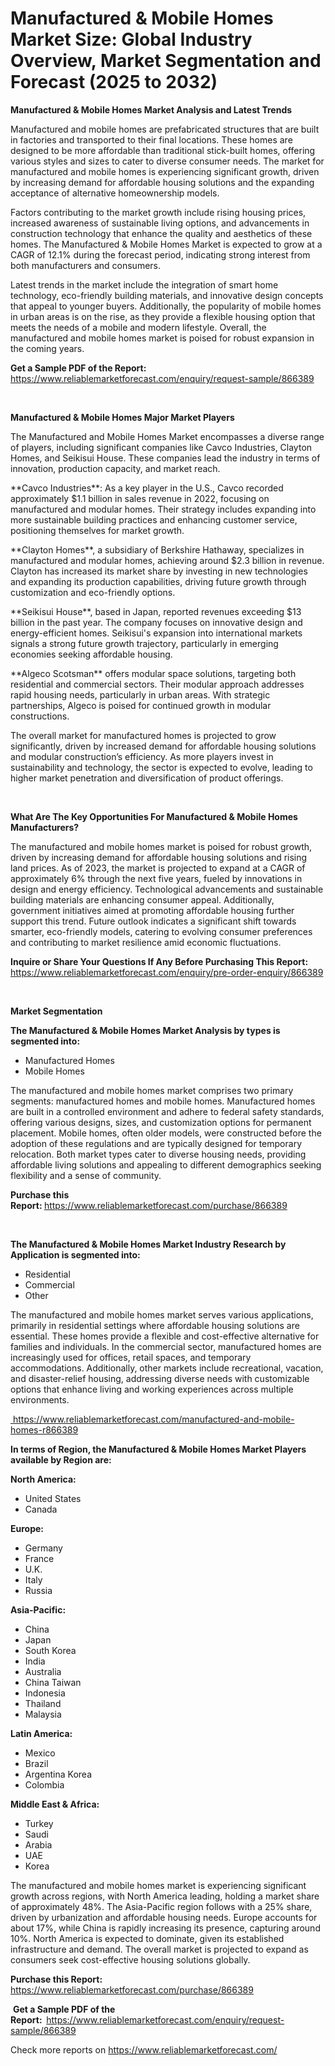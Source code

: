<p><h1>Manufactured & Mobile Homes Market Size: Global Industry Overview, Market Segmentation and Forecast (2025 to 2032)</h1></p><p><strong>Manufactured & Mobile Homes Market Analysis and Latest Trends</strong></p>
<p><p>Manufactured and mobile homes are prefabricated structures that are built in factories and transported to their final locations. These homes are designed to be more affordable than traditional stick-built homes, offering various styles and sizes to cater to diverse consumer needs. The market for manufactured and mobile homes is experiencing significant growth, driven by increasing demand for affordable housing solutions and the expanding acceptance of alternative homeownership models.</p><p>Factors contributing to the market growth include rising housing prices, increased awareness of sustainable living options, and advancements in construction technology that enhance the quality and aesthetics of these homes. The Manufactured & Mobile Homes Market is expected to grow at a CAGR of 12.1% during the forecast period, indicating strong interest from both manufacturers and consumers.</p><p>Latest trends in the market include the integration of smart home technology, eco-friendly building materials, and innovative design concepts that appeal to younger buyers. Additionally, the popularity of mobile homes in urban areas is on the rise, as they provide a flexible housing option that meets the needs of a mobile and modern lifestyle. Overall, the manufactured and mobile homes market is poised for robust expansion in the coming years.</p></p>
<p><strong>Get a Sample PDF of the Report:&nbsp;</strong> <a href="https://www.reliablemarketforecast.com/enquiry/request-sample/866389?utm_campaign=3512&utm_medium=2&utm_source=Github&utm_content=ia&utm_term=09042025&utm_id=manufactured-mobile-homes">https://www.reliablemarketforecast.com/enquiry/request-sample/866389</a></p>
<p>&nbsp;</p>
<p><strong>Manufactured & Mobile Homes Major Market Players</strong></p>
<p><p>The Manufactured and Mobile Homes Market encompasses a diverse range of players, including significant companies like Cavco Industries, Clayton Homes, and Seikisui House. These companies lead the industry in terms of innovation, production capacity, and market reach.</p><p>**Cavco Industries**: As a key player in the U.S., Cavco recorded approximately $1.1 billion in sales revenue in 2022, focusing on manufactured and modular homes. Their strategy includes expanding into more sustainable building practices and enhancing customer service, positioning themselves for market growth.</p><p>**Clayton Homes**, a subsidiary of Berkshire Hathaway, specializes in manufactured and modular homes, achieving around $2.3 billion in revenue. Clayton has increased its market share by investing in new technologies and expanding its production capabilities, driving future growth through customization and eco-friendly options.</p><p>**Seikisui House**, based in Japan, reported revenues exceeding $13 billion in the past year. The company focuses on innovative design and energy-efficient homes. Seikisui's expansion into international markets signals a strong future growth trajectory, particularly in emerging economies seeking affordable housing.</p><p>**Algeco Scotsman** offers modular space solutions, targeting both residential and commercial sectors. Their modular approach addresses rapid housing needs, particularly in urban areas. With strategic partnerships, Algeco is poised for continued growth in modular constructions.</p><p>The overall market for manufactured homes is projected to grow significantly, driven by increased demand for affordable housing solutions and modular construction’s efficiency. As more players invest in sustainability and technology, the sector is expected to evolve, leading to higher market penetration and diversification of product offerings.</p></p>
<p>&nbsp;</p>
<p><strong>What Are The Key Opportunities For Manufactured & Mobile Homes Manufacturers?</strong></p>
<p><p>The manufactured and mobile homes market is poised for robust growth, driven by increasing demand for affordable housing solutions and rising land prices. As of 2023, the market is projected to expand at a CAGR of approximately 6% through the next five years, fueled by innovations in design and energy efficiency. Technological advancements and sustainable building materials are enhancing consumer appeal. Additionally, government initiatives aimed at promoting affordable housing further support this trend. Future outlook indicates a significant shift towards smarter, eco-friendly models, catering to evolving consumer preferences and contributing to market resilience amid economic fluctuations.</p></p>
<p><strong>Inquire or Share Your Questions If Any Before Purchasing This Report:</strong> <a href="https://www.reliablemarketforecast.com/enquiry/pre-order-enquiry/866389?utm_campaign=3512&utm_medium=2&utm_source=Github&utm_content=ia&utm_term=09042025&utm_id=manufactured-mobile-homes">https://www.reliablemarketforecast.com/enquiry/pre-order-enquiry/866389</a></p>
<p>&nbsp;</p>
<p><strong>Market Segmentation</strong></p>
<p><strong>The Manufactured & Mobile Homes Market Analysis by types is segmented into:</strong></p>
<p><ul><li>Manufactured Homes</li><li>Mobile Homes</li></ul></p>
<p><p>The manufactured and mobile homes market comprises two primary segments: manufactured homes and mobile homes. Manufactured homes are built in a controlled environment and adhere to federal safety standards, offering various designs, sizes, and customization options for permanent placement. Mobile homes, often older models, were constructed before the adoption of these regulations and are typically designed for temporary relocation. Both market types cater to diverse housing needs, providing affordable living solutions and appealing to different demographics seeking flexibility and a sense of community.</p></p>
<p><strong>Purchase this Report:&nbsp;</strong><a href="https://www.reliablemarketforecast.com/purchase/866389?utm_campaign=3512&utm_medium=2&utm_source=Github&utm_content=ia&utm_term=09042025&utm_id=manufactured-mobile-homes">https://www.reliablemarketforecast.com/purchase/866389</a></p>
<p>&nbsp;</p>
<p><strong>The Manufactured & Mobile Homes Market Industry Research by Application is segmented into:</strong></p>
<p><ul><li>Residential</li><li>Commercial</li><li>Other</li></ul></p>
<p><p>The manufactured and mobile homes market serves various applications, primarily in residential settings where affordable housing solutions are essential. These homes provide a flexible and cost-effective alternative for families and individuals. In the commercial sector, manufactured homes are increasingly used for offices, retail spaces, and temporary accommodations. Additionally, other markets include recreational, vacation, and disaster-relief housing, addressing diverse needs with customizable options that enhance living and working experiences across multiple environments.</p></p>
<p><a href="https://www.reliablemarketforecast.com/manufactured-and-mobile-homes-r866389?utm_campaign=3512&utm_medium=2&utm_source=Github&utm_content=ia&utm_term=09042025&utm_id=manufactured-mobile-homes">&nbsp;https://www.reliablemarketforecast.com/manufactured-and-mobile-homes-r866389</a></p>
<p><strong>In terms of Region, the Manufactured & Mobile Homes Market Players available by Region are:</strong></p>
<p>
    <p> <strong> North America: </strong>
        <ul>
            <li>United States</li>
            <li>Canada</li>
        </ul>
        </p> 
    <p> <strong> Europe: </strong>
        <ul>
            <li>Germany</li>
            <li>France</li>
            <li>U.K.</li>
            <li>Italy</li>
            <li>Russia</li>
        </ul>
        </p> 
    <p> <strong> Asia-Pacific: </strong>
        <ul>
            <li>China</li>
            <li>Japan</li>
            <li>South Korea</li>
            <li>India</li>
            <li>Australia</li>
            <li>China Taiwan</li>
            <li>Indonesia</li>
            <li>Thailand</li>
            <li>Malaysia</li>
        </ul>
        </p> 
    <p> <strong> Latin America: </strong>
        <ul>
            <li>Mexico</li>
            <li>Brazil</li>
            <li>Argentina Korea</li>
            <li>Colombia</li>
        </ul>
        </p> 
    <p> <strong> Middle East & Africa: </strong>
        <ul>
            <li>Turkey</li>
            <li>Saudi</li>
            <li>Arabia</li>
            <li>UAE</li>
            <li>Korea</li>
        </ul>
    </p>
    </p>
<p><p>The manufactured and mobile homes market is experiencing significant growth across regions, with North America leading, holding a market share of approximately 48%. The Asia-Pacific region follows with a 25% share, driven by urbanization and affordable housing needs. Europe accounts for about 17%, while China is rapidly increasing its presence, capturing around 10%. North America is expected to dominate, given its established infrastructure and demand. The overall market is projected to expand as consumers seek cost-effective housing solutions globally.</p></p>
<p><strong>Purchase this Report: </strong><a href="https://www.reliablemarketforecast.com/purchase/866389?utm_campaign=3512&utm_medium=2&utm_source=Github&utm_content=ia&utm_term=09042025&utm_id=manufactured-mobile-homes">https://www.reliablemarketforecast.com/purchase/866389</a></p>
<p>&nbsp;<strong>Get a Sample PDF of the Report:&nbsp;&nbsp;</strong><a href="https://www.reliablemarketforecast.com/enquiry/request-sample/866389?utm_campaign=3512&utm_medium=2&utm_source=Github&utm_content=ia&utm_term=09042025&utm_id=manufactured-mobile-homes">https://www.reliablemarketforecast.com/enquiry/request-sample/866389</a></p>
<p><strong></strong></p>
<p>Check more reports on <a href="https://www.reliablemarketforecast.com/?utm_campaign=3512&utm_medium=2&utm_source=Github&utm_content=ia&utm_term=09042025&utm_id=manufactured-mobile-homes">https://www.reliablemarketforecast.com/</a></p>